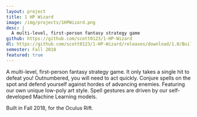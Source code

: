 ```yaml
---
layout: project
title: 1 HP Wizard
image: /img/projects/1HPWizard.png
desc: |
  A multi-level, first-person fantasy strategy game
github: https://github.com/scott0123/1-HP-Wizard
dl: https://github.com/scott0123/1-HP-Wizard/releases/download/1.0/Build.zip
semester: Fall 2018
featured: true
---
```

A multi-level, first-person fantasy strategy game. It only takes a single hit to defeat you! Outnumbered, you will need to act quickly. Conjure spells on the spot and defend yourself against hordes of advancing enemies. Featuring our own unique low-poly art style. Spell gestures are driven by our self-developed Machine Learning models.

Built in Fall 2018, for the Oculus Rift.